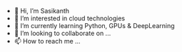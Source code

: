 - 👋 Hi, I’m Sasikanth
- 👀 I’m interested in cloud technologies
- 🌱 I’m currently learning Python, GPUs & DeepLearning
- 💞️ I’m looking to collaborate on ...
- 📫 How to reach me ...

<!---
padigala/padigala is a ✨ special ✨ repository because its `README.md` (this file) appears on your GitHub profile.
You can click the Preview link to take a look at your changes.
--->
